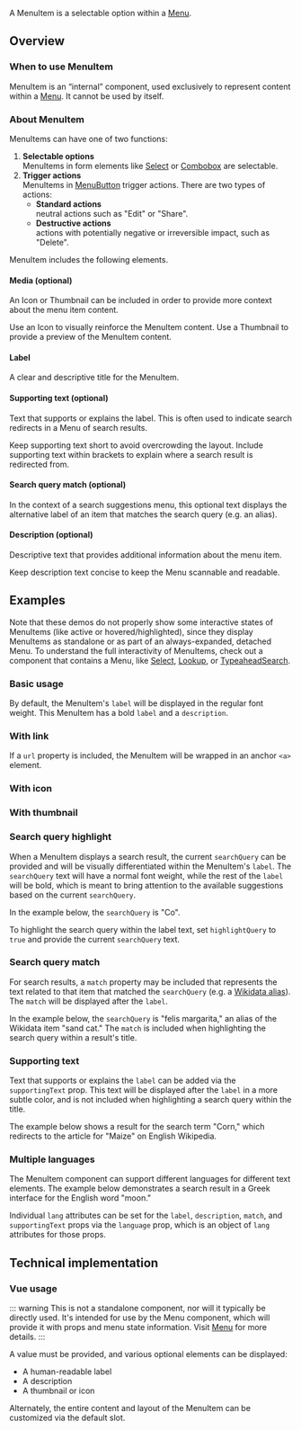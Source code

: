 <script setup>
import { CdxMenuItem, CdxAccordion } from '@wikimedia/codex';
import MenuItemDefault from '@/../component-demos/menu-item/examples/MenuItemDefault.vue';
import MenuItemWithUrl from '@/../component-demos/menu-item/examples/MenuItemWithUrl.vue';
import MenuItemWithThumbnail from '@/../component-demos/menu-item/examples/MenuItemWithThumbnail.vue';
import MenuItemWithIcon from '@/../component-demos/menu-item/examples/MenuItemWithIcon.vue';
import MenuItemHighlightQuery from '@/../component-demos/menu-item/examples/MenuItemHighlightQuery.vue';
import MenuItemWithMatch from '@/../component-demos/menu-item/examples/MenuItemWithMatch.vue';
import MenuItemWithSupportingText from '@/../component-demos/menu-item/examples/MenuItemWithSupportingText.vue';
import MenuItemMultipleLangs from '@/../component-demos/menu-item/examples/MenuItemMultipleLangs.vue';

const controlsConfig = [
	{
		name: 'highlighted',
		type: 'boolean'
	},
	{
		name: 'active',
		type: 'boolean'
	},
	{
		name: 'selected',
		type: 'boolean'
	},
	{
		name: 'multiselect',
		type: 'boolean'
	},
	{
		name: 'disabled',
		type: 'boolean'
	},
	{
		name: 'icon',
		type: 'icon',
		initial: 'cdxIconGlobe'
	},
	{
		name: 'label',
		type: 'text',
		initial: 'Item label'
	},
	{
		name: 'boldLabel',
		type: 'boolean'
	},
	{
		name: 'match',
		type: 'text'
	},
	{
		name: 'supportingText',
		type: 'text'
	},
	{
		name: 'description',
		type: 'text',
		initial: 'Description text'
	},
	{
		name: 'hideDescriptionOverflow',
		type: 'boolean'
	},
	{
		name: 'searchQuery',
		type: 'text'
	},
	{
		name: 'action',
		type: 'radio',
		options: [ 'default', 'destructive' ],
	}
];
</script>

A MenuItem is a selectable option within a [Menu](./menu.md).

<cdx-demo-wrapper :controls-config="controlsConfig" :show-generated-code="true">
<template v-slot:demo="{ propValues }">
	<ul role="listbox">
		<cdx-menu-item v-bind="propValues" id="cdx-demo-menu-item-configurable" value=""></cdx-menu-item>
	</ul>
</template>
</cdx-demo-wrapper>

## Overview

### When to use MenuItem

MenuItem is an “internal” component, used exclusively to represent content within a
[Menu](./menu.md). It cannot be used by itself.

### About MenuItem

MenuItems can have one of two functions:
1. **Selectable options**<br>MenuItems in form elements like [Select](./select.md) or [Combobox](./combobox.md) are selectable.
2. **Trigger actions**<br>MenuItems in [MenuButton](menu-button.md) trigger actions. There are two types of actions:
	- **Standard actions**<br>neutral actions such as "Edit" or "Share".
	- **Destructive actions**<br>actions with potentially negative or irreversible impact, such as "Delete".

MenuItem includes the following elements.

#### Media (optional)

An Icon or Thumbnail can be included in order to provide more context about the menu item content.

<cdx-demo-best-practices>
<cdx-demo-best-practice>Use an Icon to visually reinforce the MenuItem content.</cdx-demo-best-practice>
<cdx-demo-best-practice>Use a Thumbnail to provide a preview of the MenuItem content.</cdx-demo-best-practice>
</cdx-demo-best-practices>

#### Label

A clear and descriptive title for the MenuItem.

#### Supporting text (optional)

Text that supports or explains the label. This is often used to indicate search redirects in a Menu
of search results.

<cdx-demo-best-practices>
<cdx-demo-best-practice>Keep supporting text short to avoid overcrowding the layout.</cdx-demo-best-practice>
<cdx-demo-best-practice>Include supporting text within brackets to explain where a search result is redirected from.</cdx-demo-best-practice>

</cdx-demo-best-practices>

#### Search query match (optional)

In the context of a search suggestions menu, this optional text displays the alternative label of an item that matches the search query (e.g. an alias).

#### Description (optional)

Descriptive text that provides additional information about the menu item.

<cdx-demo-best-practices>
<cdx-demo-best-practice>Keep description text concise to keep the Menu scannable and readable.</cdx-demo-best-practice>
</cdx-demo-best-practices>

## Examples

Note that these demos do not properly show some interactive states of MenuItems (like active or
hovered/highlighted), since they display MenuItems as standalone or as part of an always-expanded,
detached Menu. To understand the full interactivity of MenuItems, check out a component that contains a
Menu, like [Select](./select), [Lookup](./lookup), or [TypeaheadSearch](./typeahead-search).

### Basic usage

By default, the MenuItem's `label` will be displayed in the regular font weight.
This MenuItem has a bold `label` and a `description`.

<cdx-demo-wrapper>
<template v-slot:demo>
	<MenuItemDefault />
</template>
<template v-slot:code>

:::code-group

<<< @/../component-demos/menu-item/examples/MenuItemDefault.vue [NPM]

<<< @/../component-demos/menu-item/examples-mw/MenuItemDefault.vue [MediaWiki]

:::

</template>
</cdx-demo-wrapper>

### With link

If a `url` property is included, the MenuItem will be wrapped in an anchor `<a>` element.

<cdx-demo-wrapper>
<template v-slot:demo>
	<MenuItemWithUrl />
</template>
<template v-slot:code>

:::code-group

<<< @/../component-demos/menu-item/examples/MenuItemWithUrl.vue [NPM]

<<< @/../component-demos/menu-item/examples-mw/MenuItemWithUrl.vue [MediaWiki]

:::

</template>
</cdx-demo-wrapper>

### With icon

<cdx-demo-wrapper>
<template v-slot:demo>
	<MenuItemWithIcon />
</template>
<template v-slot:code>

:::code-group

<<< @/../component-demos/menu-item/examples/MenuItemWithIcon.vue [NPM]

<<< @/../component-demos/menu-item/examples-mw/MenuItemWithIcon.vue [MediaWiki]

:::

</template>
</cdx-demo-wrapper>

### With thumbnail

<cdx-demo-wrapper>
<template v-slot:demo>
	<MenuItemWithThumbnail />
</template>
<template v-slot:code>

:::code-group

<<< @/../component-demos/menu-item/examples/MenuItemWithThumbnail.vue [NPM]

<<< @/../component-demos/menu-item/examples-mw/MenuItemWithThumbnail.vue [MediaWiki]

:::

</template>
</cdx-demo-wrapper>

### Search query highlight

When a MenuItem displays a search result, the current `searchQuery` can be provided and will be
visually differentiated within the MenuItem's `label`. The `searchQuery` text will have a normal
font weight, while the rest of the `label` will be bold, which is meant to bring attention to the
available suggestions based on the current `searchQuery`.

In the example below, the `searchQuery` is "Co".

<cdx-demo-wrapper>
<template v-slot:demo>
	<MenuItemHighlightQuery />
</template>
<template v-slot:code>

:::code-group

<<< @/../component-demos/menu-item/examples/MenuItemHighlightQuery.vue [NPM]

<<< @/../component-demos/menu-item/examples-mw/MenuItemHighlightQuery.vue [MediaWiki]

:::

</template>
</cdx-demo-wrapper>

<cdx-accordion>
<template #title>Developer notes</template>

To highlight the search query within the label text, set `highlightQuery` to `true` and provide the
current `searchQuery` text.

</cdx-accordion>

### Search query match

For search results, a `match` property may be included that represents the text related to that item
that matched the `searchQuery` (e.g. a [Wikidata alias](https://www.wikidata.org/wiki/Help:Aliases)).
The `match` will be displayed after the `label`.

In the example below, the `searchQuery` is "felis margarita," an alias of the Wikidata item "sand
cat." The `match` is included when highlighting the search query within a result's title.

<cdx-demo-wrapper>
<template v-slot:demo>
	<MenuItemWithMatch />
</template>
<template v-slot:code>

:::code-group

<<< @/../component-demos/menu-item/examples/MenuItemWithMatch.vue [NPM]

<<< @/../component-demos/menu-item/examples-mw/MenuItemWithMatch.vue [MediaWiki]

:::

</template>
</cdx-demo-wrapper>

### Supporting text

Text that supports or explains the `label` can be added via the `supportingText` prop. This text
will be displayed after the `label` in a more subtle color, and is not included when highlighting
a search query within the title.

The example below shows a result for the search term "Corn," which redirects to the article for
"Maize" on English Wikipedia.

<cdx-demo-wrapper>
<template v-slot:demo>
	<MenuItemWithSupportingText />
</template>
<template v-slot:code>

:::code-group

<<< @/../component-demos/menu-item/examples/MenuItemWithSupportingText.vue [NPM]

<<< @/../component-demos/menu-item/examples-mw/MenuItemWithSupportingText.vue [MediaWiki]

:::

</template>
</cdx-demo-wrapper>

### Multiple languages

The MenuItem component can support different languages for different text elements. The example
below demonstrates a search result in a Greek interface for the English word "moon."

<cdx-demo-wrapper>
<template v-slot:demo>
	<MenuItemMultipleLangs />
</template>
<template v-slot:code>

:::code-group

<<< @/../component-demos/menu-item/examples/MenuItemMultipleLangs.vue [NPM]

<<< @/../component-demos/menu-item/examples-mw/MenuItemMultipleLangs.vue [MediaWiki]

:::

</template>
</cdx-demo-wrapper>

<cdx-accordion>
<template #title>Developer notes</template>

Individual `lang` attributes can be set for the `label`, `description`, `match`, and
`supportingText` props via the `language` prop, which is an object of `lang` attributes for those
props.

</cdx-accordion>

## Technical implementation

### Vue usage

::: warning
This is not a standalone component, nor will it typically be directly used. It's
intended for use by the Menu component, which will provide it with props and
menu state information. Visit [Menu](./menu.md) for more details.
:::

A value must be provided, and various optional elements can be displayed:
- A human-readable label
- A description
- A thumbnail or icon

Alternately, the entire content and layout of the MenuItem can be customized via the default
slot.

<style lang="less" scoped>
// Menus in this demo aren't absolutely positioned relative to something else.
// Target .cdx-demo-wrapper__demo-pane instead of .cdx-demo-wrapper to avoid also applying this
// rule to the menu in the icon picker in the wrapper's controls
/* stylelint-disable-next-line selector-class-pattern */
.cdx-demo-wrapper :deep( .cdx-demo-wrapper__demo-pane .cdx-menu ) {
	position: static;
	box-shadow: none;
}

.cdx-demo-wrapper :deep( ul ) {
	margin: 0;
	padding: 0;
}

// Disable manual hover/select/etc. for the configurable demo
/* stylelint-disable-next-line selector-max-id */
#cdx-demo-menu-item-configurable {
	pointer-events: none;
}
</style>
